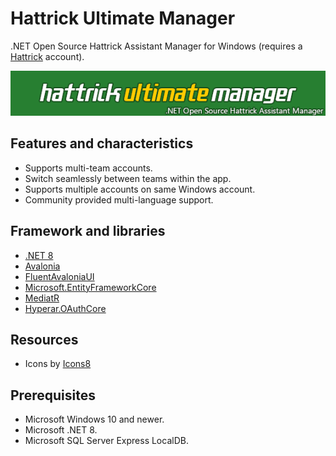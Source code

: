 # Hattrick Ultimate Manager
.NET Open Source Hattrick Assistant Manager for Windows (requires a [Hattrick][1] account).

![HUM Logo][2]

## Features and characteristics
- Supports multi-team accounts.
- Switch seamlessly between teams within the app.
- Supports multiple accounts on same Windows account.
- Community provided multi-language support.

## Framework and libraries
- [.NET 8][3]
- [Avalonia][4]
- [FluentAvaloniaUI][5]
- [Microsoft.EntityFrameworkCore][6]
- [MediatR][7]
- [Hyperar.OAuthCore][8]

## Resources
- Icons by [Icons8][9]

## Prerequisites
- Microsoft Windows 10 and newer.
- Microsoft .NET 8.
- Microsoft SQL Server Express LocalDB.

[1]: https://www.hattrick.org
[2]: https://github.com/hyperar/hattrick-ultimate-manager/raw/master/resources/logo.png
[3]: https://dotnet.microsoft.com/es-es/download/dotnet/8.0
[4]: https://www.nuget.org/packages/Avalonia
[5]: https://www.nuget.org/packages/FluentAvaloniaUI
[6]: https://www.nuget.org/packages/Microsoft.EntityFrameworkCore
[7]: https://www.nuget.org/packages/MediatR
[8]: https://www.nuget.org/packages/Hyperar.OAuthCore
[9]: https://icons8.com/
